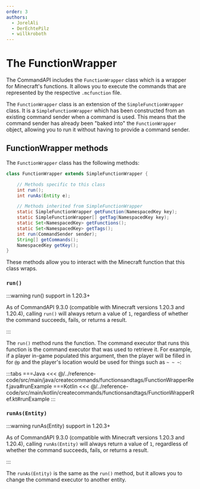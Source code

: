 ```yaml
---
order: 3
authors:
  - JorelAli
  - DerEchtePilz
  - willkroboth
---
```


# The FunctionWrapper

The CommandAPI includes the `FunctionWrapper` class which is a wrapper for Minecraft's functions. It allows you to execute the commands that are represented by the respective `.mcfunction` file.

The `FunctionWrapper` class is an extension of the `SimpleFunctionWrapper` class. It is a `SimpleFunctionWrapper` which has been constructed from an existing command sender when a command is used. This means that the command sender has already been "baked into" the `FunctionWrapper` object, allowing you to run it without having to provide a command sender.

## FunctionWrapper methods

The `FunctionWrapper` class has the following methods:

```java
class FunctionWrapper extends SimpleFunctionWrapper {

    // Methods specific to this class
    int run();
    int runAs(Entity e);

    // Methods inherited from SimpleFunctionWrapper
    static SimpleFunctionWrapper getFunction(NamespacedKey key);
    static SimpleFunctionWrapper[] getTag(NamespacedKey key);
    static Set<NamespacedKey> getFunctions();
    static Set<NamespacedKey> getTags();
    int run(CommandSender sender);
    String[] getCommands();
    NamespacedKey getKey();
}
```

These methods allow you to interact with the Minecraft function that this class wraps.

### `run()`

:::warning run() support in 1.20.3+

As of CommandAPI 9.3.0 (compatible with Minecraft versions 1.20.3 and 1.20.4), calling `run()` will always return a value of `1`, regardless of whether the command succeeds, fails, or returns a result.

:::

The `run()` method runs the function. The command executor that runs this function is the command executor that was used to retrieve it. For example, if a player in-game populated this argument, then the player will be filled in for `@p` and the player's location would be used for things such as `~ ~ ~`:

:::tabs
===Java
<<< @/../reference-code/src/main/java/createcommands/functionsandtags/FunctionWrapperRef.java#runExample
===Kotlin
<<< @/../reference-code/src/main/kotlin/createcommands/functionsandtags/FunctionWrapperRef.kt#runExample
:::

### `runAs(Entity)`

:::warning runAs(Entity) support in 1.20.3+

As of CommandAPI 9.3.0 (compatible with Minecraft versions 1.20.3 and 1.20.4), calling `runAs(Entity)` will always return a value of `1`, regardless of whether the command succeeds, fails, or returns a result.

:::

The `runAs(Entity)` is the same as the `run()` method, but it allows you to change the command executor to another entity.